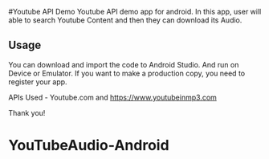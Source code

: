 #Youtube API Demo
Youtube API demo app for android. In this app, user will able to search Youtube Content and then they can download its Audio.

## Usage 

You can download and import the code to Android Studio. And run on Device or Emulator. If you want to make a production copy, you need to register your app.

APIs Used - Youtube.com and https://www.youtubeinmp3.com

Thank you!
# YouTubeAudio-Android
